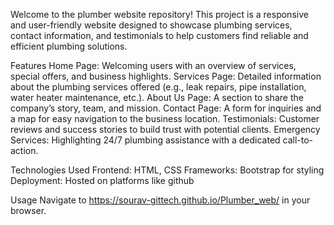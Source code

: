 Welcome to the plumber website repository! This project is a responsive and user-friendly website designed to showcase plumbing services, contact information, and testimonials to help customers find reliable and efficient plumbing solutions.

Features
Home Page: Welcoming users with an overview of services, special offers, and business highlights.
Services Page: Detailed information about the plumbing services offered (e.g., leak repairs, pipe installation, water heater maintenance, etc.).
About Us Page: A section to share the company’s story, team, and mission.
Contact Page: A form for inquiries and a map for easy navigation to the business location.
Testimonials: Customer reviews and success stories to build trust with potential clients.
Emergency Services: Highlighting 24/7 plumbing assistance with a dedicated call-to-action.

Technologies Used
Frontend: HTML, CSS
Frameworks: Bootstrap for styling
Deployment: Hosted on platforms like github

Usage
Navigate to https://sourav-gittech.github.io/Plumber_web/ in your browser.
